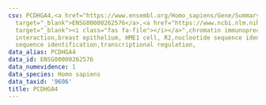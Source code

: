 ```yaml
---
csv: PCDHGA4,<a href="https://www.ensembl.org/Homo_sapiens/Gene/Summary?db=core;g=ENSG00000262576"
  target="_blank">ENSG00000262576</a>,<a href="https://www.ncbi.nlm.nih.gov/pubmed/22863008"
  target="_blank"><i class="fas fa-file"></i></a>",chromatin immunoprecipitation assay,direct
  interaction,breast epithelium, HME1 cell, R2,nucleotide sequence identification,nucleotide
  sequence identification,transcriptional regulation,
data_alias: PCDHGA4
data_id: ENSG00000262576
data_numevidence: 1
data_species: Homo sapiens
data_taxid: '9606'
title: PCDHGA4
---
```

